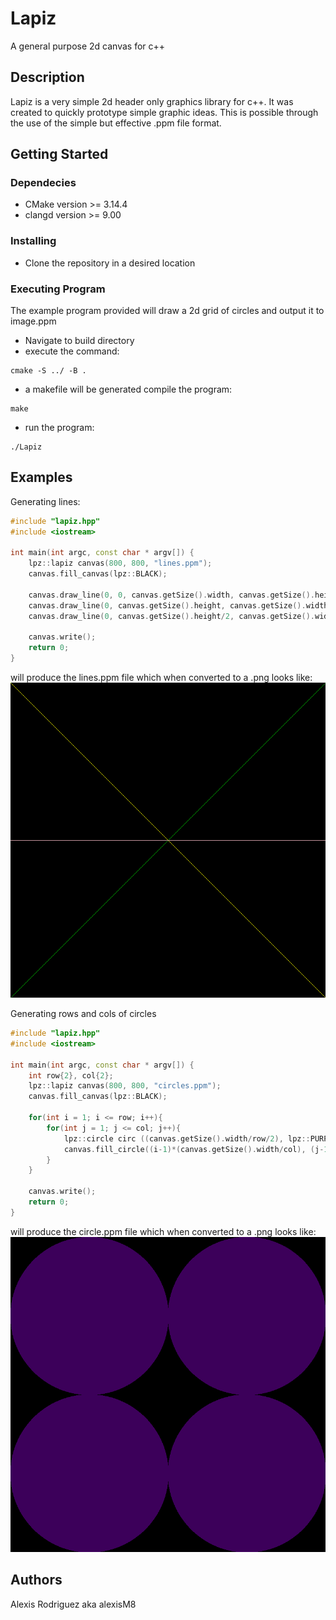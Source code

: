# Lapiz

A general purpose 2d canvas for c++

## Description

Lapiz is a very simple 2d header only graphics library for c++. It was created to quickly prototype simple graphic ideas. This is possible through the use of the simple but effective .ppm file format.

## Getting Started 

### Dependecies

* CMake version >= 3.14.4
* clangd version >= 9.00

### Installing

* Clone the repository in a desired location

### Executing Program

The example program provided will draw a 2d grid of circles and output it to image.ppm

* Navigate to build directory
* execute the command:
```
cmake -S ../ -B .
```
* a makefile will be generated compile the program:
```
make
```
* run the program:
```
./Lapiz
```
## Examples
Generating lines:
```cpp
#include "lapiz.hpp" 
#include <iostream>

int main(int argc, const char * argv[]) {
    lpz::lapiz canvas(800, 800, "lines.ppm");
    canvas.fill_canvas(lpz::BLACK);

    canvas.draw_line(0, 0, canvas.getSize().width, canvas.getSize().height, lpz::YELLOW);
    canvas.draw_line(0, canvas.getSize().height, canvas.getSize().width, 0, lpz::GREEN);
    canvas.draw_line(0, canvas.getSize().height/2, canvas.getSize().width, canvas.getSize().height/2, lpz::LIGHTPINK);

    canvas.write();
    return 0;
}
```
will produce the lines.ppm file which when converted to a .png looks like:
![lines](https://github.com/alexisM8/Lapiz/blob/main/examples/lines.png)

Generating rows and cols of circles
```cpp
#include "lapiz.hpp" 
#include <iostream>

int main(int argc, const char * argv[]) {
    int row{2}, col{2};
    lpz::lapiz canvas(800, 800, "circles.ppm");
    canvas.fill_canvas(lpz::BLACK);

    for(int i = 1; i <= row; i++){
        for(int j = 1; j <= col; j++){
            lpz::circle circ ((canvas.getSize().width/row/2), lpz::PURPLE);
            canvas.fill_circle((i-1)*(canvas.getSize().width/col), (j-1)*(canvas.getSize().height/row), circ);
        }
    }

    canvas.write();
    return 0;
}
```
will produce the circle.ppm file which when converted to a .png looks like:
![circles](https://github.com/alexisM8/Lapiz/blob/main/examples/circles.png)

## Authors
Alexis Rodriguez aka alexisM8

